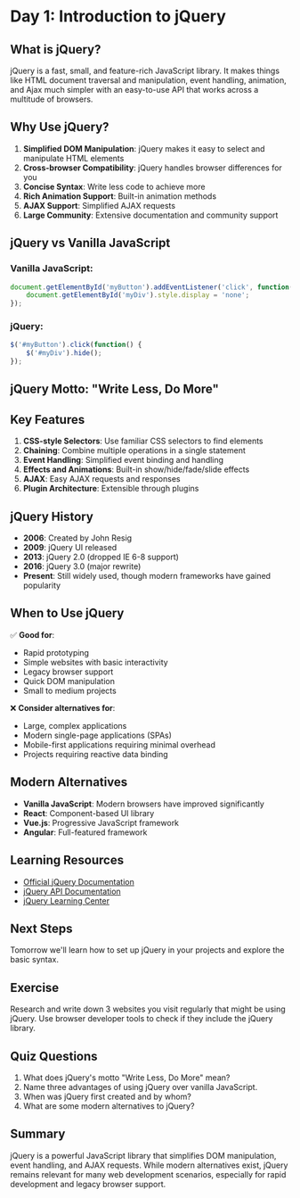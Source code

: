 # Day 1: Introduction to jQuery

## What is jQuery?

jQuery is a fast, small, and feature-rich JavaScript library. It makes things like HTML document traversal and manipulation, event handling, animation, and Ajax much simpler with an easy-to-use API that works across a multitude of browsers.

## Why Use jQuery?

1. **Simplified DOM Manipulation**: jQuery makes it easy to select and manipulate HTML elements
2. **Cross-browser Compatibility**: jQuery handles browser differences for you
3. **Concise Syntax**: Write less code to achieve more
4. **Rich Animation Support**: Built-in animation methods
5. **AJAX Support**: Simplified AJAX requests
6. **Large Community**: Extensive documentation and community support

## jQuery vs Vanilla JavaScript

### Vanilla JavaScript:
```javascript
document.getElementById('myButton').addEventListener('click', function() {
    document.getElementById('myDiv').style.display = 'none';
});
```

### jQuery:
```javascript
$('#myButton').click(function() {
    $('#myDiv').hide();
});
```

## jQuery Motto: "Write Less, Do More"

## Key Features

1. **CSS-style Selectors**: Use familiar CSS selectors to find elements
2. **Chaining**: Combine multiple operations in a single statement
3. **Event Handling**: Simplified event binding and handling
4. **Effects and Animations**: Built-in show/hide/fade/slide effects
5. **AJAX**: Easy AJAX requests and responses
6. **Plugin Architecture**: Extensible through plugins

## jQuery History

- **2006**: Created by John Resig
- **2009**: jQuery UI released
- **2013**: jQuery 2.0 (dropped IE 6-8 support)
- **2016**: jQuery 3.0 (major rewrite)
- **Present**: Still widely used, though modern frameworks have gained popularity

## When to Use jQuery

✅ **Good for**:
- Rapid prototyping
- Simple websites with basic interactivity
- Legacy browser support
- Quick DOM manipulation
- Small to medium projects

❌ **Consider alternatives for**:
- Large, complex applications
- Modern single-page applications (SPAs)
- Mobile-first applications requiring minimal overhead
- Projects requiring reactive data binding

## Modern Alternatives

- **Vanilla JavaScript**: Modern browsers have improved significantly
- **React**: Component-based UI library
- **Vue.js**: Progressive JavaScript framework
- **Angular**: Full-featured framework

## Learning Resources

- [Official jQuery Documentation](https://jquery.com/)
- [jQuery API Documentation](https://api.jquery.com/)
- [jQuery Learning Center](https://learn.jquery.com/)

## Next Steps

Tomorrow we'll learn how to set up jQuery in your projects and explore the basic syntax.

## Exercise

Research and write down 3 websites you visit regularly that might be using jQuery. Use browser developer tools to check if they include the jQuery library.

## Quiz Questions

1. What does jQuery's motto "Write Less, Do More" mean?
2. Name three advantages of using jQuery over vanilla JavaScript.
3. When was jQuery first created and by whom?
4. What are some modern alternatives to jQuery?

## Summary

jQuery is a powerful JavaScript library that simplifies DOM manipulation, event handling, and AJAX requests. While modern alternatives exist, jQuery remains relevant for many web development scenarios, especially for rapid development and legacy browser support.